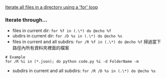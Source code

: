 

[Iterate all files in a directory using a 'for' loop
](https://stackoverflow.com/questions/138497/iterate-all-files-in-a-directory-using-a-for-loop)



### Iterate through...
* files in current dir: `for %f in (.\*) do @echo %f`
* ubdirs in current dir: `for /D %s in (.\*) do @echo %s`
* files in current and all subdirs: `for /R %f in (.\*) do @echo %f`
掃過當下路徑內所有資料夾裡面的檔案
```
# Example
for /R %i in (*.json); do python code.py %i -d FolderName -m
```
* subdirs in current and all subdirs: `for /R /D %s in (.\*) do @echo %s`
